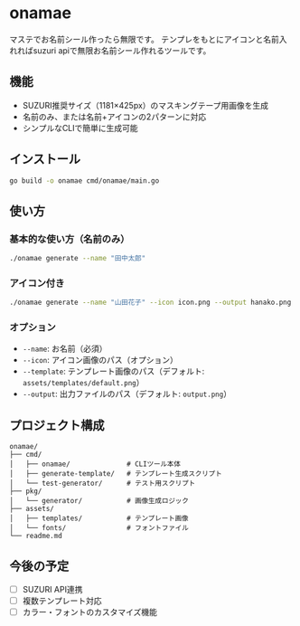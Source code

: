# onamae

マステでお名前シール作ったら無限です。
テンプレをもとにアイコンと名前入れればsuzuri apiで無限お名前シール作れるツールです。

## 機能

- SUZURI推奨サイズ（1181×425px）のマスキングテープ用画像を生成
- 名前のみ、または名前+アイコンの2パターンに対応
- シンプルなCLIで簡単に生成可能

## インストール

```bash
go build -o onamae cmd/onamae/main.go
```

## 使い方

### 基本的な使い方（名前のみ）

```bash
./onamae generate --name "田中太郎"
```

### アイコン付き

```bash
./onamae generate --name "山田花子" --icon icon.png --output hanako.png
```

### オプション

- `--name`: お名前（必須）
- `--icon`: アイコン画像のパス（オプション）
- `--template`: テンプレート画像のパス（デフォルト: `assets/templates/default.png`）
- `--output`: 出力ファイルのパス（デフォルト: `output.png`）

## プロジェクト構成

```
onamae/
├── cmd/
│   ├── onamae/              # CLIツール本体
│   ├── generate-template/   # テンプレート生成スクリプト
│   └── test-generator/      # テスト用スクリプト
├── pkg/
│   └── generator/           # 画像生成ロジック
├── assets/
│   ├── templates/           # テンプレート画像
│   └── fonts/               # フォントファイル
└── readme.md
```

## 今後の予定

- [ ] SUZURI API連携
- [ ] 複数テンプレート対応
- [ ] カラー・フォントのカスタマイズ機能
